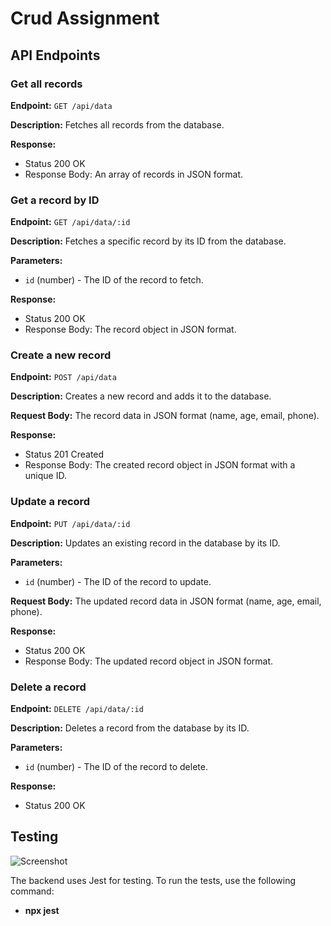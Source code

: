 # Crud Assignment


## API Endpoints

### Get all records

**Endpoint:** `GET /api/data`

**Description:** Fetches all records from the database.

**Response:**
- Status 200 OK
- Response Body: An array of records in JSON format.

### Get a record by ID

**Endpoint:** `GET /api/data/:id`

**Description:** Fetches a specific record by its ID from the database.

**Parameters:**
- `id` (number) - The ID of the record to fetch.

**Response:**
- Status 200 OK
- Response Body: The record object in JSON format.

### Create a new record

**Endpoint:** `POST /api/data`

**Description:** Creates a new record and adds it to the database.

**Request Body:** The record data in JSON format (name, age, email, phone).

**Response:**
- Status 201 Created
- Response Body: The created record object in JSON format with a unique ID.

### Update a record

**Endpoint:** `PUT /api/data/:id`

**Description:** Updates an existing record in the database by its ID.

**Parameters:**
- `id` (number) - The ID of the record to update.

**Request Body:** The updated record data in JSON format (name, age, email, phone).

**Response:**
- Status 200 OK
- Response Body: The updated record object in JSON format.

### Delete a record

**Endpoint:** `DELETE /api/data/:id`

**Description:** Deletes a record from the database by its ID.

**Parameters:**
- `id` (number) - The ID of the record to delete.

**Response:**
- Status 200 OK

## Testing

![Screenshot](https://kinsta.com/wp-content/uploads/2021/11/what-is-web-hosting-1-1024x512.jpg)

The backend uses Jest for testing. To run the tests, use the following command:<br>
- <b>npx jest<b/>

